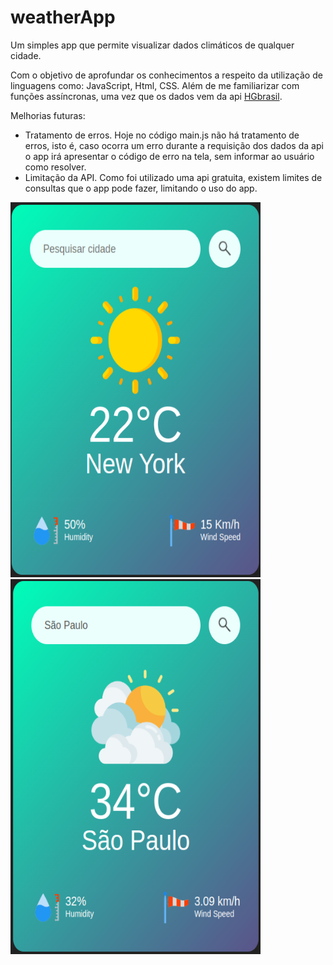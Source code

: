 # weatherApp
Um simples app que permite visualizar dados climáticos de qualquer cidade.

Com o objetivo de aprofundar os conhecimentos a respeito da utilização de linguagens como: JavaScript, Html, CSS.
Além de me familiarizar com funções assíncronas, uma vez que os dados vem da api <a href="https://hgbrasil.com">HGbrasil</a>. 

Melhorias futuras:
 - Tratamento de erros.
     Hoje no código main.js não há tratamento de erros, isto é, caso ocorra um erro durante a requisição dos dados da api o app irá apresentar o código de erro na tela, sem informar ao usuário como resolver.
 - Limitação da API.
     Como foi utilizado uma api gratuita, existem limites de consultas que o app pode fazer, limitando o uso do app.

<img src="/screenshots/1.png" alt="Tela ao abrir o app" width="400" height="600"/> <img src="/screenshots/2.png" alt="Tela ao inserir o nome da cidade" width="400" height="600"/>
